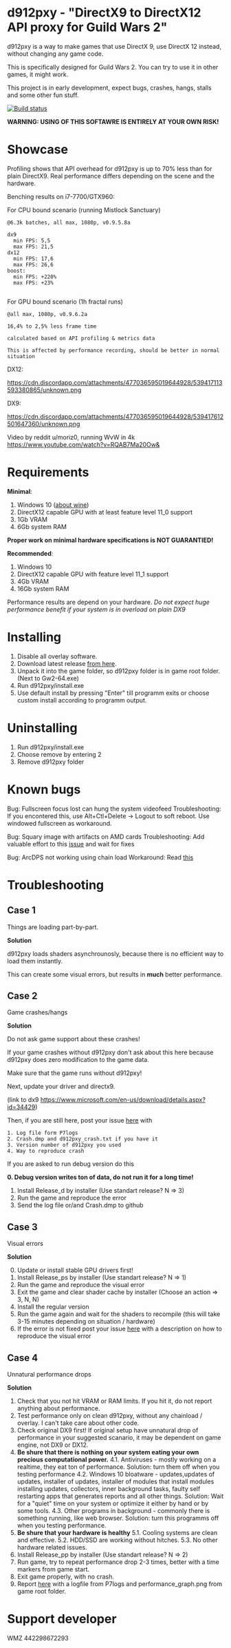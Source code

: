 # d912pxy - "DirectX9 to DirectX12 API proxy for Guild Wars 2"

d912pxy is a way to make games that use DirectX 9, use DirectX 12 instead, without changing any game code.

This is specifically designed for Guild Wars 2.
You can try to use it in other games, it might work.
 
This project is in early development, expect bugs, crashes, hangs, stalls and some other fun stuff.
 
[![Build status](https://ci.appveyor.com/api/projects/status/gs8drlb0goyp6h28?svg=true)](https://ci.appveyor.com/project/megai2/d912pxy)

**WARNING: USING OF THIS SOFTAWRE IS ENTIRELY AT YOUR OWN RISK!**
 
# Showcase

Profiling shows that API overhead for d912pxy is up to 70% less than for plain DirectX9.
Real performance differs depending on the scene and the hardware.

Benching results on i7-7700/GTX960:

For CPU bound scenario
(running Mistlock Sanctuary)

```
@6.3k batches, all max, 1080p, v0.9.5.8a

dx9
  min FPS: 5,5
  max FPS: 21,5
dx12
  min FPS: 17,6
  max FPS: 26,6
boost:
  min FPS: +220%
  max FPS: +23%
  
```

For GPU bound scenario
(1h fractal runs)

```
@all max, 1080p, v0.9.6.2a

16,4% to 2,5% less frame time

calculated based on API profiling & metrics data

This is affected by performance recording, should be better in normal situation
```

DX12:

https://cdn.discordapp.com/attachments/477036595019644928/539417113593380865/unknown.png 

DX9:

https://cdn.discordapp.com/attachments/477036595019644928/539417612501647360/unknown.png

Video by reddit u/moriz0, running WvW in 4k https://www.youtube.com/watch?v=RQAB7Ma20Ow&

# Requirements

**Minimal**:
1. Windows 10 ([about wine](https://github.com/megai2/d912pxy/issues/25))
2. DirectX12 capable GPU with at least feature level 11_0 support
3. 1Gb VRAM
4. 6Gb system RAM

**Proper work on minimal hardware specifications is NOT GUARANTIED!**

**Recommended**:
1. Windows 10
2. DirectX12 capable GPU with feature level 11_1 support
3. 4Gb VRAM
4. 16Gb system RAM


Performance results are depend on your hardware.
*Do not expect huge performance benefit if your system is in overload on plain DX9*


# Installing

1. Disable all overlay software.
2. Download latest release [from here](https://github.com/megai2/d912pxy/releases).
3. Unpack it into the game folder, so d912pxy folder is in game root folder. (Next to Gw2-64.exe)
4. Run d912pxy/install.exe
5. Use default install by pressing "Enter" till programm exits or choose custom install according to programm output.

# Uninstalling

1. Run d912pxy/install.exe
2. Choose remove by entering 2
3. Remove d912pxy folder

# Known bugs

Bug: Fullscreen focus lost can hung the system videofeed
Troubleshooting: If you encontered this, use Alt+Ctl+Delete -> Logout to soft reboot. Use windowed fullscreen as workaround.

Bug: Squary image with artifacts on AMD cards
Troubleshooting: Add valuable effort to this [issue](https://github.com/megai2/d912pxy/issues/52) and wait for fixes

Bug: ArcDPS not working using chain load
Workaround: Read [this](https://github.com/megai2/d912pxy/issues/38#issuecomment-459956222) 


# Troubleshooting

## Case 1
  Things are loading part-by-part.
    
**Solution**

  d912pxy loads shaders asynchrounosly, because there is no efficient way to load them instantly.
  
  This can create some visual errors, but results in **much** better performance.
  
  
## Case 2
  Game crashes/hangs
  
**Solution**

  Do not ask game support about these crashes!
  
  If your game crashes without d912pxy don't ask about this here because d912pxy does zero modification to the game data.
  
  Make sure that the game runs without d912pxy!
  
  Next, update your driver and directx9.
  
  (link to dx9 https://www.microsoft.com/en-us/download/details.aspx?id=34429)
  
  Then, if you are still here, post your issue [here](https://github.com/megai2/d912pxy/issues/13) with 
  
    1. Log file form P7logs
    2. Crash.dmp and d912pxy_crash.txt if you have it    
    3. Version number of d912pxy you used
	4. Way to reproduce crash
    
    
 If you are asked to run debug version do this
 
   **0. Debug version writes ton of data, do not run it for a long time!**
   1. Install Release_d by installer (Use standart release? N => 3)
   2. Run the game and reproduce the error
   3. Send the log file or/and Crash.dmp to github

## Case 3 

  Visual errors
 
**Solution**

  0. Update or install stable GPU drivers first! 
  1. Install Release_ps by installer (Use standart release? N => 1)
  2. Run the game and reproduce the visual error
  3. Exit the game and clear shader cache by installer (Choose an action => 3, N, N)
  4. Install the regular version
  5. Run the game again and wait for the shaders to recompile (this will take 3-15 minutes depending on situation / hardware)
  6. If the error is not fixed post your issue [here](https://github.com/megai2/d912pxy/issues/15) with a description on how to reproduce the visual error
  
## Case 4

  Unnatural performance drops
  
**Solution**

  1. Check that you not hit VRAM or RAM limits. If you hit it, do not report anything about performance.
  2. Test performance only on clean d912pxy, without any chainload / overlay. I can't take care about other code.
  3. Check original DX9 first! If original setup have unnatural drop of performance in your suggested scanario, it may be dependent on game engine, not DX9 or DX12.
  4. **Be shure that there is nothing on your system eating your own precious computational power.** 
  4.1. Antiviruses - mostly working on a realtime, they eat ton of performance. Solution: turn them off when you testing performance
  4.2. Windows 10 bloatware - updates,updates of updates, installer of updates, installer of modules that install modules installing updates, collectors, inner background tasks, faulty self restarting apps that generates reports and all other things.
  Solution: Wait for a "quiet" time on your system or optimize it either by hand or by some tools.
  4.3. Other programs in background - commonly there is something running, like web browser. Solution: turn this programms off when you testing performance.
  5. **Be shure that your hardware is healthy**
  5.1. Cooling systems are clean and effective.
  5.2. HDD/SSD are working without hitches.
  5.3. No other hardware related issues.
  6. Install Release_pp by installer (Use standart release? N => 2)
  7. Run game, try to repeat performance drop 2-3 times, better with a time markers from game start.
  8. Exit game properly, with no crash.
  9. Report [here](https://github.com/megai2/d912pxy/issues/67) with a logfile from P7logs and performance_graph.png from game root folder.

# Support developer

WMZ 442298672293
